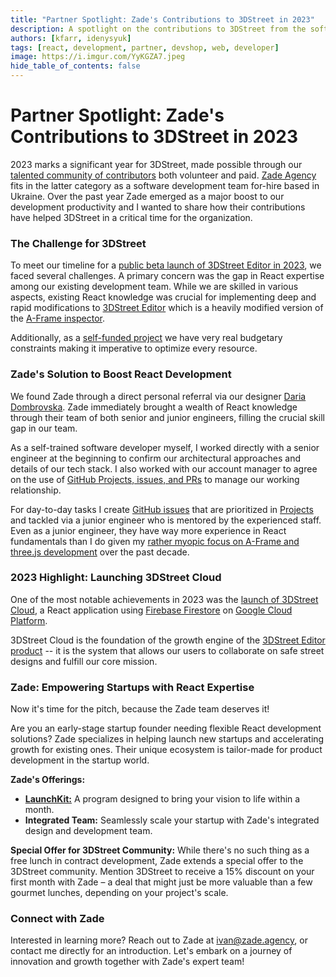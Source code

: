 ```yaml
---
title: "Partner Spotlight: Zade's Contributions to 3DStreet in 2023"
description: A spotlight on the contributions to 3DStreet from the software development team at Zade.
authors: [kfarr, idenysyuk]
tags: [react, development, partner, devshop, web, developer]
image: https://i.imgur.com/YyKGZA7.jpeg
hide_table_of_contents: false
---
```


# Partner Spotlight: Zade's Contributions to 3DStreet in 2023

2023 marks a significant year for 3DStreet, made possible through our [talented community of contributors](https://github.com/3DStreet/3dstreet/graphs/contributors) both volunteer and paid. [Zade Agency](https://zade.agency/) fits in the latter category as a software development team for-hire based in Ukraine. Over the past year Zade emerged as a major boost to our development productivity and I wanted to share how their contributions have helped 3DStreet in a critical time for the organization.

<!-- truncate -->

### The Challenge for 3DStreet

To meet our timeline for a [public beta launch of 3DStreet Editor in 2023](https://www.youtube.com/watch?v=WnjtUW4J8uc), we faced several challenges. A primary concern was the gap in React expertise among our existing development team. While we are skilled in various aspects, existing React knowledge was crucial for implementing deep and rapid modifications to [3DStreet Editor](https://github.com/3DStreet/3dstreet-editor) which is a heavily modified version of the [A-Frame inspector](https://github.com/aframevr/aframe-inspector).

Additionally, as a [self-funded project](https://www.3dstreet.org/docs/about-3dstreet/3dstreet-llc-entity) we have very real budgetary constraints making it imperative to optimize every resource.

### Zade's Solution to Boost React Development

We found Zade through a direct personal referral via our designer [Daria Dombrovska](https://www.linkedin.com/in/daria-dombrovska-933902207/). Zade immediately brought a wealth of React knowledge through their team of both senior and junior engineers, filling the crucial skill gap in our team.

As a self-trained software developer myself, I worked directly with a senior engineer at the beginning to confirm our architectural approaches and details of our tech stack. I also worked with our account manager to agree on the use of [GitHub Projects, issues, and PRs](https://github.com/orgs/3DStreet/projects/5) to manage our working relationship.

For day-to-day tasks I create [GitHub issues](https://github.com/3DStreet/3dstreet-editor/issues/) that are prioritized in [Projects](https://github.com/orgs/3DStreet/projects/5) and tackled via a junior engineer who is mentored by the experienced staff. Even as a junior engineer, they have way more experience in React fundamentals than I do given my [rather myopic focus on A-Frame and three.js development](<https://twitter.com/search?q=%22aframevr%22%20(from%3Akfarr)&f=live>) over the past decade.

### 2023 Highlight: Launching 3DStreet Cloud

One of the most notable achievements in 2023 was the [launch of 3DStreet Cloud](https://www.youtube.com/watch?v=WnjtUW4J8uc), a React application using [Firebase Firestore](https://firebase.google.com/docs/firestore) on [Google Cloud Platform](https://cloud.google.com/).

3DStreet Cloud is the foundation of the growth engine of the [3DStreet Editor product](https://3dstreet.app/) -- it is the system that allows our users to collaborate on safe street designs and fulfill our core mission.

### Zade: Empowering Startups with React Expertise

Now it's time for the pitch, because the Zade team deserves it!

Are you an early-stage startup founder needing flexible React development solutions? Zade specializes in helping launch new startups and accelerating growth for existing ones. Their unique ecosystem is tailor-made for product development in the startup world.

**Zade's Offerings:**

- [**LaunchKit:**](https://zade.agency/launchkit/) A program designed to bring your vision to life within a month.
- **Integrated Team:** Seamlessly scale your startup with Zade's integrated design and development team.

**Special Offer for 3DStreet Community:**
While there's no such thing as a free lunch in contract development, Zade extends a special offer to the 3DStreet community. Mention 3DStreet to receive a 15% discount on your first month with Zade – a deal that might just be more valuable than a few gourmet lunches, depending on your project's scale.

### Connect with Zade

Interested in learning more? Reach out to Zade at ivan@zade.agency, or contact me directly for an introduction. Let's embark on a journey of innovation and growth together with Zade's expert team!
